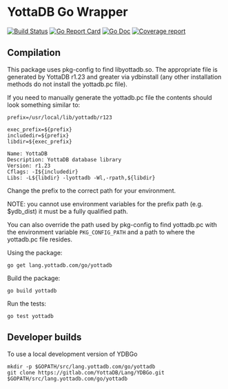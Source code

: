 # YottaDB Go Wrapper

[![Build Status](https://gitlab.com/YottaDB/Lang/YDBGo/master/build.svg)](https://gitlab.com/YottaDB/Lang/YDBGo/commits/master)
[![Go Report Card](https://goreportcard.com/badge/gitlab.com/YottaDB/Lang/YDBGo?style=flat-square)](https://goreportcard.com/report/gitlab.com/YottaDB/Lang/YDBGo)
[![Go Doc](https://img.shields.io/badge/godoc-reference-blue.svg?style=flat-square)](http://godoc.org/gitlab.com/YottaDB/Lang/YDBGo)
[![Coverage report](https://gitlab.com/YottaDB/Lang/YDBGobadges/master/coverage.svg?job=coverage)](http://yottadb.gitlab.io/Lang/YDBGo/coverage.html)

## Compilation

This package uses pkg-config to find libyottadb.so. The appropriate file is generated by YottaDB r1.23 and greater via ydbinstall (any other installation methods do not install the yottadb.pc file).

If you need to manually generate the yottadb.pc file the contents should look something similar to:

```
prefix=/usr/local/lib/yottadb/r123

exec_prefix=${prefix}
includedir=${prefix}
libdir=${exec_prefix}

Name: YottaDB
Description: YottaDB database library
Version: r1.23
Cflags: -I${includedir}
Libs: -L${libdir} -lyottadb -Wl,-rpath,${libdir}
```

Change the prefix to the correct path for your environment.

NOTE: you cannot use environment variables for the prefix path (e.g. $ydb_dist) it must be a fully qualified path.

You can also override the path used by pkg-config to find yottadb.pc with the environment variable `PKG_CONFIG_PATH` and a path to where the yottadb.pc file resides.

Using the package:

```
go get lang.yottadb.com/go/yottadb
```

Build the package:

```
go build yottadb
```

Run the tests:

```
go test yottadb
```

## Developer builds

To use a local development version of YDBGo

```
mkdir -p $GOPATH/src/lang.yottadb.com/go/yottadb
git clone https://gitlab.com/YottaDB/Lang/YDBGo.git $GOPATH/src/lang.yottadb.com/go/yottadb
```
